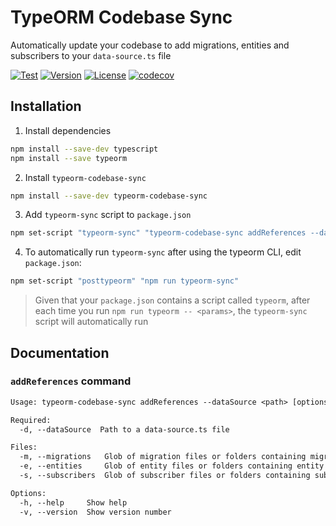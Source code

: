# TypeORM Codebase Sync
Automatically update your codebase to add migrations, entities and subscribers to your `data-source.ts` file

[![Test](https://github.com/giladgd/typeorm-codebase-sync/actions/workflows/test.yml/badge.svg)](https://github.com/giladgd/typeorm-codebase-sync/actions/workflows/test.yml)
[![Version](https://badgen.net/npm/v/typeorm-codebase-sync)](https://www.npmjs.com/package/typeorm-codebase-sync)
[![License](https://badgen.net/npm/license/typeorm-codebase-sync)](https://www.npmjs.com/package/typeorm-codebase-sync)
[![codecov](https://codecov.io/gh/giladgd/typeorm-codebase-sync/branch/master/graph/badge.svg)](https://codecov.io/gh/giladgd/typeorm-codebase-sync)


## Installation
1. Install dependencies
```bash
npm install --save-dev typescript
npm install --save typeorm
```

2. Install `typeorm-codebase-sync`
```bash
npm install --save-dev typeorm-codebase-sync
```

3. Add `typeorm-sync` script to `package.json`
```bash
npm set-script "typeorm-sync" "typeorm-codebase-sync addReferences --dataSource ./src/db/data-source.ts --migrations ./src/db/migrations --entities ./src/db/entities --subscribers ./src/db/subscribers"
```

4. To automatically run `typeorm-sync` after using the typeorm CLI, edit `package.json`:
```bash
npm set-script "posttypeorm" "npm run typeorm-sync"
``` 

> Given that your `package.json` contains a script called `typeorm`,
> after each time you run `npm run typeorm -- <params>`, the `typeorm-sync` script will automatically run

## Documentation
### `addReferences` command
```txt
Usage: typeorm-codebase-sync addReferences --dataSource <path> [options]

Required:
  -d, --dataSource  Path to a data-source.ts file                                [string] [required]

Files:
  -m, --migrations   Glob of migration files or folders containing migration files           [array]
  -e, --entities     Glob of entity files or folders containing entity files                 [array]
  -s, --subscribers  Glob of subscriber files or folders containing subscriber files         [array]

Options:
  -h, --help     Show help                                                                 [boolean]
  -v, --version  Show version number                                                       [boolean]
```
